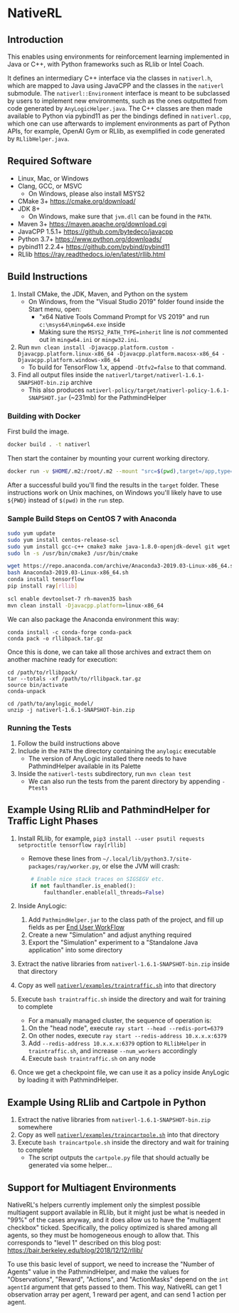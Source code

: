 NativeRL
========

Introduction
------------

This enables using environments for reinforcement learning implemented in Java or C++, with Python frameworks such as RLlib or Intel Coach.

It defines an intermediary C++ interface via the classes in `nativerl.h`, which are mapped to Java using JavaCPP and the classes in the `nativerl` submodule. The `nativerl::Environment` interface is meant to be subclassed by users to implement new environments, such as the ones outputted from code generated by `AnyLogicHelper.java`. The C++ classes are then made available to Python via pybind11 as per the bindings defined in `nativerl.cpp`, which one can use afterwards to implement environments as part of Python APIs, for example, OpenAI Gym or RLlib, as exemplified in code generated by `RLlibHelper.java`.


Required Software
-----------------

 * Linux, Mac, or Windows
 * Clang, GCC, or MSVC
   * On Windows, please also install MSYS2
 * CMake 3+  https://cmake.org/download/
 * JDK 8+
   * On Windows, make sure that `jvm.dll` can be found in the `PATH`.
 * Maven 3+  https://maven.apache.org/download.cgi
 * JavaCPP 1.5.1+  https://github.com/bytedeco/javacpp
 * Python 3.7+  https://www.python.org/downloads/
 * pybind11 2.2.4+  https://github.com/pybind/pybind11
 * RLlib  https://ray.readthedocs.io/en/latest/rllib.html


Build Instructions
------------------

 1. Install CMake, the JDK, Maven, and Python on the system
    * On Windows, from the "Visual Studio 2019" folder found inside the Start menu, open:
        - "x64 Native Tools Command Prompt for VS 2019" and run `c:\msys64\mingw64.exe` inside
        - Making sure the `MSYS2_PATH_TYPE=inherit` line is *not* commented out in `mingw64.ini` or `mingw32.ini`.
 2. Run `mvn clean install -Djavacpp.platform.custom -Djavacpp.platform.linux-x86_64 -Djavacpp.platform.macosx-x86_64 -Djavacpp.platform.windows-x86_64`
    * To build for TensorFlow 1.x, append `-Dtfv2=false` to that command.
 3. Find all output files inside the `nativerl/target/nativerl-1.6.1-SNAPSHOT-bin.zip` archive
    * This also produces `nativerl-policy/target/nativerl-policy-1.6.1-SNAPSHOT.jar` (~231mb) for the PathmindHelper

### Building with Docker

First build the image.

```bash
docker build . -t nativerl
```

Then start the container by mounting your current working directory.

```bash
docker run -v $HOME/.m2:/root/.m2 --mount "src=$(pwd),target=/app,type=bind" nativerl
```

After a successful build you'll find the results in the `target` folder. These instructions work
on Unix machines, on Windows you'll likely have to use `${PWD}` instead of `$(pwd)` in the `run` step.

### Sample Build Steps on CentOS 7 with Anaconda

```bash
sudo yum update
sudo yum install centos-release-scl
sudo yum install gcc-c++ cmake3 make java-1.8.0-openjdk-devel git wget devtoolset-7 rh-maven35
sudo ln -s /usr/bin/cmake3 /usr/bin/cmake

wget https://repo.anaconda.com/archive/Anaconda3-2019.03-Linux-x86_64.sh
bash Anaconda3-2019.03-Linux-x86_64.sh
conda install tensorflow
pip install ray[rllib]

scl enable devtoolset-7 rh-maven35 bash
mvn clean install -Djavacpp.platform=linux-x86_64
```

We can also package the Anaconda environment this way:

```
conda install -c conda-forge conda-pack
conda pack -o rllibpack.tar.gz
```

Once this is done, we can take all those archives and extract them on another machine ready for execution:

```
cd /path/to/rllibpack/
tar --totals -xf /path/to/rllibpack.tar.gz
source bin/activate
conda-unpack

cd /path/to/anylogic_model/
unzip -j nativerl-1.6.1-SNAPSHOT-bin.zip
```


### Running the Tests

 1. Follow the build instructions above
 2. Include in the `PATH` the directory containing the `anylogic` executable
    * The version of AnyLogic installed there needs to have PathmindHelper available in its Palette
 3. Inside the `nativerl-tests` subdirectory, run `mvn clean test`
    * We can also run the tests from the parent directory by appending `-Ptests`


Example Using RLlib and PathmindHelper for Traffic Light Phases
---------------------------------------------------------------

 1. Install RLlib, for example, `pip3 install --user psutil requests setproctitle tensorflow ray[rllib]`
    * Remove these lines from `~/.local/lib/python3.7/site-packages/ray/worker.py`, or else the JVM will crash:
    ```python
        # Enable nice stack traces on SIGSEGV etc.
        if not faulthandler.is_enabled():
            faulthandler.enable(all_threads=False)
    ```

 2. Inside AnyLogic:
    1. Add `PathmindHelper.jar` to the class path of the project, and fill up fields as per [End User WorkFlow](PathmindPolicyHelper/README.md#end-user-workflow)
    2. Create a new "Simulation" and adjust anything required
    3. Export the "Simulation" experiment to a "Standalone Java application" into some directory

 3. Extract the native libraries from `nativerl-1.6.1-SNAPSHOT-bin.zip` inside that directory
 4. Copy as well [`nativerl/examples/traintraffic.sh`](nativerl/examples/traintraffic.sh) into that directory
 5. Execute `bash traintraffic.sh` inside the directory and wait for training to complete
    * For a manually managed cluster, the sequence of operation is:
    1. On the "head node", execute `ray start --head --redis-port=6379`
    2. On other nodes, execute `ray start --redis-address 10.x.x.x:6379`
    3. Add `--redis-address 10.x.x.x:6379` option to `RLlibHelper` in `traintraffic.sh`, and increase `--num_workers` accordingly
    4. Execute `bash traintraffic.sh` on any node

 6. Once we get a checkpoint file, we can use it as a policy inside AnyLogic by loading it with PathmindHelper.


Example Using RLlib and Cartpole in Python
------------------------------------------

 1. Extract the native libraries from `nativerl-1.6.1-SNAPSHOT-bin.zip` somewhere
 2. Copy as well [`nativerl/examples/traincartpole.sh`](nativerl/examples/traincartpole.sh) into that directory
 3. Execute `bash traincartpole.sh` inside the directory and wait for training to complete
    * The script outputs the `cartpole.py` file that should actually be generated via some helper...


Support for Multiagent Environments
-----------------------------------

NativeRL's helpers currently implement only the simplest possible multiagent support available in RLlib, but it might just be what is needed in "99%" of the cases anyway, and it does allow us to have the "multiagent checkbox" ticked. Specifically, the policy optimized is shared among all agents, so they must be homogeneous enough to allow that. This corresponds to "level 1" described on this blog post: https://bair.berkeley.edu/blog/2018/12/12/rllib/

To use this basic level of support, we need to increase the "Number of Agents" value in the PathmindHelper, and make the values for "Observations", "Reward", "Actions", and "ActionMasks" depend on the `int agentId` argument that gets passed to them. This way, NativeRL can get 1 observation array per agent, 1 reward per agent, and can send 1 action per agent.
